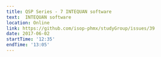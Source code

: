 ```yaml
---
title: QSP Series - 7 INTEQUAN software
text:  INTEQUAN software
location: Online
link: https://github.com/isop-phmx/studyGroup/issues/39
date: 2017-06-02
startTime: '12:35'
endTime: '13:05'
---
```

